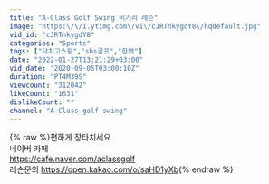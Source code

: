 ```yaml
---
title: "A-Class Golf Swing 비거리 레슨"
image: "https:\/\/i.ytimg.com\/vi\/cJRTnkygdY8\/hqdefault.jpg"
vid_id: "cJRTnkygdY8"
categories: "Sports"
tags: ["닥치고스윙","sbs골프","한백"]
date: "2022-01-27T13:21:29+03:00"
vid_date: "2020-09-05T03:00:10Z"
duration: "PT4M39S"
viewcount: "312042"
likeCount: "1631"
dislikeCount: ""
channel: "A-Class golf swing"
---
```

{% raw %}편하게 장타치세요<br />네이버 카페<br /><a rel="nofollow" target="blank" href="https://cafe.naver.com/aclassgolf">https://cafe.naver.com/aclassgolf</a><br />레슨문의 <a rel="nofollow" target="blank" href="https://open.kakao.com/o/saHD1yXb">https://open.kakao.com/o/saHD1yXb</a>{% endraw %}
